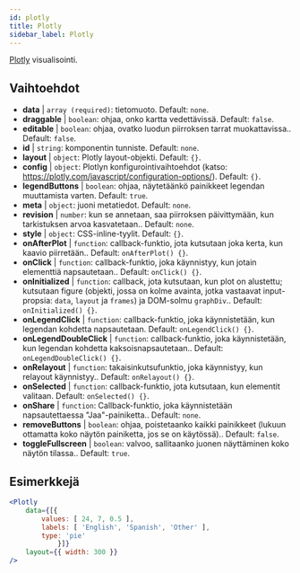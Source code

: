 ```yaml
---
id: plotly 
title: Plotly
sidebar_label: Plotly
---
```


[Plotly](https://plotly.com/javascript/) visualisointi.

## Vaihtoehdot

* __data__ | `array (required)`: tietomuoto. Default: `none`.
* __draggable__ | `boolean`: ohjaa, onko kartta vedettävissä. Default: `false`.
* __editable__ | `boolean`: ohjaa, ovatko luodun piirroksen tarrat muokattavissa.. Default: `false`.
* __id__ | `string`: komponentin tunniste. Default: `none`.
* __layout__ | `object`: Plotly layout-objekti. Default: `{}`.
* __config__ | `object`: Plotlyn konfigurointivaihtoehdot (katso: https://plotly.com/javascript/configuration-options/). Default: `{}`.
* __legendButtons__ | `boolean`: ohjaa, näytetäänkö painikkeet legendan muuttamista varten. Default: `true`.
* __meta__ | `object`: juoni metatiedot. Default: `none`.
* __revision__ | `number`: kun se annetaan, saa piirroksen päivittymään, kun tarkistuksen arvoa kasvatetaan.. Default: `none`.
* __style__ | `object`: CSS-inline-tyylit. Default: `{}`.
* __onAfterPlot__ | `function`: callback-funktio, jota kutsutaan joka kerta, kun kaavio piirretään.. Default: `onAfterPlot() {}`.
* __onClick__ | `function`: callback-funktio, joka käynnistyy, kun jotain elementtiä napsautetaan.. Default: `onClick() {}`.
* __onInitialized__ | `function`: callback, jota kutsutaan, kun plot on alustettu; kutsutaan figure (objekti, jossa on kolme avainta, jotka vastaavat input-propsia: `data`, `layout` ja `frames`) ja DOM-solmu `graphDiv`.. Default: `onInitialized() {}`.
* __onLegendClick__ | `function`: callback-funktio, joka käynnistetään, kun legendan kohdetta napsautetaan. Default: `onLegendClick() {}`.
* __onLegendDoubleClick__ | `function`: callback-funktio, joka käynnistetään, kun legendan kohdetta kaksoisnapsautetaan.. Default: `onLegendDoubleClick() {}`.
* __onRelayout__ | `function`: takaisinkutsufunktio, joka käynnistyy, kun relayout käynnistyy.. Default: `onRelayout() {}`.
* __onSelected__ | `function`: callback-funktio, jota kutsutaan, kun elementit valitaan. Default: `onSelected() {}`.
* __onShare__ | `function`: Callback-funktio, joka käynnistetään napsautettaessa "Jaa"-painiketta.. Default: `none`.
* __removeButtons__ | `boolean`: ohjaa, poistetaanko kaikki painikkeet (lukuun ottamatta koko näytön painiketta, jos se on käytössä).. Default: `false`.
* __toggleFullscreen__ | `boolean`: valvoo, sallitaanko juonen näyttäminen koko näytön tilassa.. Default: `true`.


## Esimerkkejä

```jsx live
<Plotly
    data={[{
        values: [ 24, 7, 0.5 ],
        labels: [ 'English', 'Spanish', 'Other' ],
        type: 'pie'
            }]}
    layout={{ width: 300 }}
/>
```

